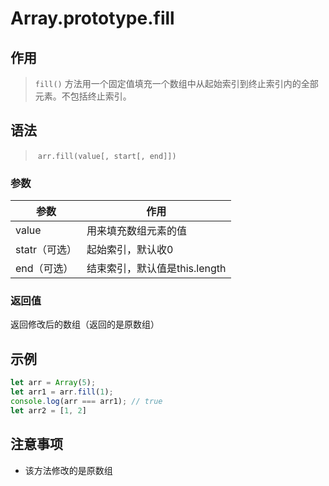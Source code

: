 #	Array.prototype.fill

##	作用

> `fill()` 方法用一个固定值填充一个数组中从起始索引到终止索引内的全部元素。不包括终止索引。

##	语法

> ​	`arr.fill(value[, start[, end]])`

###		参数

| 参数          | 作用                          |
| ------------- | ----------------------------- |
| value         | 用来填充数组元素的值          |
| statr（可选） | 起始索引，默认收0             |
| end（可选）   | 结束索引，默认值是this.length |

###	返回值

返回修改后的数组（返回的是原数组）

##	示例

```javascript
let arr = Array(5);
let arr1 = arr.fill(1);
console.log(arr === arr1); // true
let arr2 = [1, 2]
```



##	注意事项

* 该方法修改的是原数组